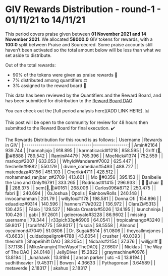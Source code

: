 
# GIV Rewards Distribution - round-1  - 01/11/21 to 14/11/21
This period covers praise given between **01 November 2021 and 14 November 2021**. We allocated **58000.0** GIV tokens for rewards, with a **100:0** split between Praise and Sourcecred. Some praise accounts still haven’t been activated so the total amount below will be less than what we set aside to distribute.

Out of the total rewards:

* 90% of the tokens were given as praise rewards :pray:
* 7% distributed among quantifiers :balance_scale:
* 3% assigned to the reward board :memo:

This data has been reviewed by the Quantifiers and the Reward Board, and has been submitted for distribution to the [Reward Board DAO](https://xdai.aragon.blossom.software/#/rewardboardtec/)


You can check out the [full period analysis here](ADD LINK HERE). :bar_chart:

This post will be open to the community for review for 48 hours then submitted to the Reward Board for final execution. :heavy_check_mark:

The Rewards Distribution for this round is as follows:
| Username                         |   Rewards in GIV |
|:---------------------------------|-----------------:|
| Amin#2164                        |        939.744   |
| hannahjojo                       |        918.895   |
| karmaticacid#1218                |        858.595   |
| Griff (💜,💜)#8888               |        789.542   |
| Ramin#4479                       |        765.396   |
| MoeNick#1374                     |        752.559   |
| markop#2007                      |        633.053   |
| WhyldWanderer#7002               |        625.447   |
| freshelle#9882                   |        550.179   |
| divine_comedian#5493             |        488.727   |
| mateodaza#3156                   |        451.103   |
| Cherik#4711                      |        428.512   |
| mohammad_ranjbar_z#2709          |        413.601   |
| Mo 🤖#0356                       |        395.153   |
| Danibelle the Uno and Only#6791  |        333.265   |
| Rodricast#1415                   |        296.933   |
| 🌈 🧻chair 🌈 🧻                 |        288.375   |
| sem(🌸,🐝)#0161                  |        268.006   |
| Carlos096#8712                   |        250.475   |
| fabri 🐝                         |        240.694   |
| 0xJoshua | Opolis | RainbowRolls |        240.148   |
| invocamanman                     |        201.79    |
| willyfox#1178                    |        198.581   |
| Donna.Ofi                        |        154.896   |
| eduadiez#9314                    |        140.596   |
| hanners717#2022                  |        136.972   |
| ClaraZi#5313                     |        130.425   |
| Fábio                            |        129.527   |
| Nikola Creatrix#5026             |        124.195   |
| launchninja                      |        100.426   |
| gabi                             |         97.2601  |
| geleeroyale#3228                 |         86.9602  |
| missing username                 |         79.344   |
| r33pich33p#6906                  |         64.0541  |
| tropicalmango#3240               |         59.8017  |
| toraif#4775                      |         59.8017  |
| fuscia                           |         58.5558  |
| Almond | oyealmond#7049          |         51.0806  |
| Dr. Suga#8514                    |         51.0806  |
| theycallmejones                  |         43.6633  |
| cuidadopeligro#4788              |         43.6054  |
| crusher                          |         40.0393  |
| thesmith | ShapeShift DAO        |         38.2054  |
| Nicbals#2154                     |         37.376   |
| willjgriff 🐝                    |         37.1138  |
| MikeAnanyin[TheWayofTheDAO]      |         27.6607  |
| Nicklas | The Way of The DAO     |         24.0148  |
| JellyDiver                       |         15.2822  |
| graymachine#0976                 |         13.8194  |
| _lunahawk                        |         13.8194  |
| anson parker | utc -4            |         13.8194  |
| sudhithxavier                    |          9.45311 |
| Bowen                            |          4.36633 |
| Pythagorean                      |          3.64589 |
| metaverde                        |          2.18317 |
| akahux                           |          2.18317 |